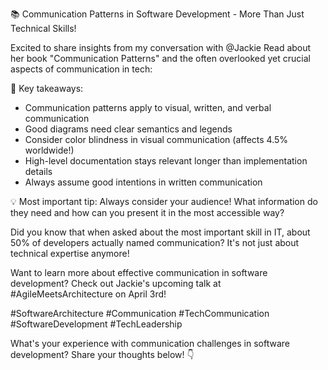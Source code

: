 📚 Communication Patterns in Software Development - More Than Just Technical Skills!

Excited to share insights from my conversation with @Jackie Read about her book "Communication Patterns" and the often overlooked yet crucial aspects of communication in tech:

🎯 Key takeaways:
- Communication patterns apply to visual, written, and verbal communication
- Good diagrams need clear semantics and legends
- Consider color blindness in visual communication (affects 4.5% worldwide!)
- High-level documentation stays relevant longer than implementation details
- Always assume good intentions in written communication

💡 Most important tip: Always consider your audience! What information do they need and how can you present it in the most accessible way?

Did you know that when asked about the most important skill in IT, about 50% of developers actually named communication? It's not just about technical expertise anymore!

Want to learn more about effective communication in software development? Check out Jackie's upcoming talk at #AgileMeetsArchitecture on April 3rd!

#SoftwareArchitecture #Communication #TechCommunication #SoftwareDevelopment #TechLeadership

What's your experience with communication challenges in software development? Share your thoughts below! 👇